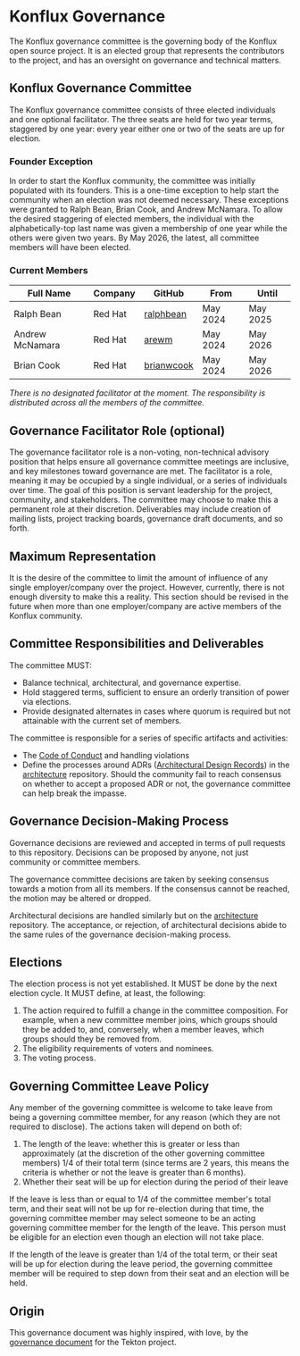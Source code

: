 # Konflux Governance

The Konflux governance committee is the governing body of the Konflux open source project. It is an
elected group that represents the contributors to the project, and has an oversight on governance
and technical matters.

## Konflux Governance Committee

The Konflux governance committee consists of three elected individuals and one optional facilitator.
The three seats are held for two year terms, staggered by one year: every year either one or two
of the seats are up for election.

### Founder Exception

In order to start the Konflux community, the committee was initially populated with its founders.
This is a one-time exception to help start the community when an election was not deemed necessary.
These exceptions were granted to Ralph Bean, Brian Cook, and Andrew McNamara. To allow the desired
staggering of elected members, the individual with the alphabetically-top last name was given a
membership of one year while the others were given two years. By May 2026, the latest, all committee
members will have been elected.

### Current Members

| Full Name       | Company | GitHub                                      | From     | Until    |
| --------------- | ------- | ------------------------------------------- | -------- | -------- |
| Ralph Bean      | Red Hat | [ralphbean](https://github.com/ralphbean)   | May 2024 | May 2025 |
| Andrew McNamara | Red Hat | [arewm](https://github.com/arewm)           | May 2024 | May 2026 |
| Brian Cook      | Red Hat | [brianwcook](https://github.com/brianwcook) | May 2024 | May 2026 |

*There is no designated facilitator at the moment. The responsibility is distributed across all the*
*members of the committee.*

## Governance Facilitator Role (optional)

The governance facilitator role is a non-voting, non-technical advisory position that helps ensure
all governance committee meetings are inclusive, and key milestones toward governance are met. The
facilitator is a role, meaning it may be occupied by a single individual, or a series of individuals
over time. The goal of this position is servant leadership for the project, community, and
stakeholders. The committee may choose to make this a permanent role at their discretion.
Deliverables may include creation of mailing lists, project tracking boards, governance draft
documents, and so forth.

## Maximum Representation

It is the desire of the committee to limit the amount of influence of any single employer/company over the
project. However, currently, there is not enough diversity to make this a reality. This section
should be revised in the future when more than one employer/company are active members of the
Konflux community.

## Committee Responsibilities and Deliverables

The committee MUST:

- Balance technical, architectural, and governance expertise.
- Hold staggered terms, sufficient to ensure an orderly transition of power via elections.
- Provide designated alternates in cases where quorum is required but not attainable with the
  current set of members.

The committee is responsible for a series of specific artifacts and activities:

- The [Code of Conduct](./code_of_conduct.md) and handling violations
- Define the processes around ADRs ([Architectural Design Records](https://adr.github.io/)) in the
  [architecture](https://github.com/konflux-ci/architecture/tree/main/ADR) repository. Should the
  community fail to reach consensus on whether to accept a proposed ADR or not, the governance
  committee can help break the impasse.

## Governance Decision-Making Process

Governance decisions are reviewed and accepted in terms of pull requests to this repository.
Decisions can be proposed by anyone, not just community or committee members.

The governance committee decisions are taken by seeking consensus towards a motion from all its
members. If the consensus cannot be reached, the motion may be altered or dropped.

Architectural decisions are handled similarly but on the
[architecture](https://github.com/konflux-ci/architecture) repository. The acceptance, or
rejection, of architectural decisions abide to the same rules of the governance decision-making
process.

## Elections

The election process is not yet established. It MUST be done by the next election cycle. It MUST
define, at least, the following:

1. The action required to fulfill a change in the committee composition. For example, when a new
   committee member joins, which groups should they be added to, and, conversely, when a member
   leaves, which groups should they be removed from.
2. The eligibility requirements of voters and nominees.
3. The voting process.

## Governing Committee Leave Policy

Any member of the governing committee is welcome to take leave from being a governing committee
member, for any reason (which they are not required to disclose). The actions taken will depend on
both of:

1. The length of the leave: whether this is greater or less than approximately (at the discretion of
   the other governing committee members) 1/4 of their total term (since terms are 2 years, this
   means the criteria is whether or not the leave is greater than 6 months).
2. Whether their seat will be up for election during the period of their leave

If the leave is less than or equal to 1/4 of the committee member's total term, and their seat will
not be up for re-election during that time, the governing committee member may select someone to be
an acting governing committee member for the length of the leave. This person must be eligible for
an election even though an election will not take place.

If the length of the leave is greater than 1/4 of the total term, or their seat will be up for
election during the leave period, the governing committee member will be required to step down from
their seat and an election will be held.

## Origin

This governance document was highly inspired, with love, by the [governance
document](https://github.com/tektoncd/community/blob/main/governance.md) for the Tekton project.
